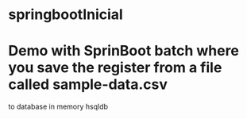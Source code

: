 # springbootInicial
# Demo with SprinBoot batch where you save the register from a file called sample-data.csv
to database in memory hsqldb